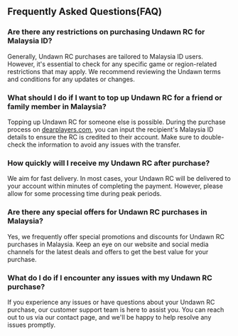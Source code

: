 ## Frequently Asked Questions(FAQ)

### Are there any restrictions on purchasing Undawn RC for Malaysia ID?
Generally, Undawn RC purchases are tailored to Malaysia ID users. However, it's essential to check for any specific game or region-related restrictions that may apply. We recommend reviewing the Undawn terms and conditions for any updates or changes.

### What should I do if I want to top up Undawn RC for a friend or family member in Malaysia?
Topping up Undawn RC for someone else is possible. During the purchase process on [dearplayers.com](https://www.dearplayers.com/{{channel}}/products/garena-undawn "Buy Undawn RC"), you can input the recipient's Malaysia ID details to ensure the RC is credited to their account. Make sure to double-check the information to avoid any issues with the transfer.

### How quickly will I receive my Undawn RC after purchase?
We aim for fast delivery. In most cases, your Undawn RC will be delivered to your account within minutes of completing the payment. However, please allow for some processing time during peak periods.

### Are there any special offers for Undawn RC purchases in Malaysia?
Yes, we frequently offer special promotions and discounts for Undawn RC purchases in Malaysia. Keep an eye on our website and social media channels for the latest deals and offers to get the best value for your purchase.

### What do I do if I encounter any issues with my Undawn RC purchase?
If you experience any issues or have questions about your Undawn RC purchase, our customer support team is here to assist you. You can reach out to us via our contact page, and we'll be happy to help resolve any issues promptly.
